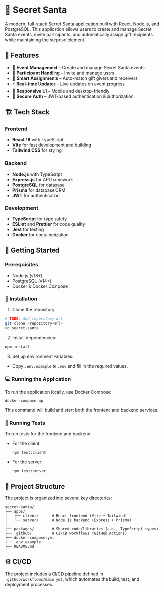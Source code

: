 # 🎁 Secret Santa

A modern, full-stack Secret Santa application built with React, Node.js, and PostgreSQL. This application allows users to create and manage Secret Santa events, invite participants, and automatically assign gift recipients while maintaining the surprise element.

## 📌 Features

- 🎄 **Event Management** – Create and manage Secret Santa events
- 👥 **Participant Handling** – Invite and manage users
- 🤖 **Smart Assignments** – Auto-match gift givers and receivers
- ⚡ **Real-time Updates** – Live updates on event progress
- 📱 **Responsive UI** – Mobile and desktop-friendly
- 🔐 **Secure Auth** – JWT-based authentication & authorization

## 🏗️ Tech Stack

### Frontend

- **React 18** with TypeScript
- **Vite** for fast development and building
- **Tailwind CSS** for styling

### Backend

- **Node.js** with TypeScript
- **Express.js** for API framework
- **PostgreSQL** for database
- **Prisma** for database ORM
- **JWT** for authentication

### Development

- **TypeScript** for type safety
- **ESLint** and **Prettier** for code quality
- **Jest** for testing
- **Docker** for containerization

## 🚀 Getting Started

### Prerequisites

- Node.js (v18+)
- PostgreSQL (v14+)
- Docker & Docker Compose

### 🧰 Installation

1. Clone the repository:

```bash
# TODO: Add repository-url
git clone <repository-url>
cd secret-santa
```

2. Install dependencies:

```bash
npm install
```

3. Set up environment variables:

- Copy `.env.example` to `.env` and fill in the required values.

### 💻 Running the Application

To run the application locally, use Docker Compose:

```
docker-compose up
```

This command will build and start both the frontend and backend services.

### 🧪 Running Tests

To run tests for the frontend and backend:

- For the client:

  ```
  npm test:client
  ```

- For the server:

  ```
  npm test:server
  ```

## 📁 Project Structure

The project is organized into several key directories:

```
secret-santa/
├── apps/
│   ├── client/      # React frontend (Vite + Tailwind)
│   └── server/      # Node.js backend (Express + Prisma)
│
├── packages/        # Shared code/libraries (e.g., TypeScript types)
├── .github/         # CI/CD workflows (GitHub Actions)
├── docker-compose.yml
├── .env.example
├── README.md
```

## ⚙️ CI/CD

The project includes a CI/CD pipeline defined in `.github/workflows/main.yml`, which automates the build, test, and deployment processes.
